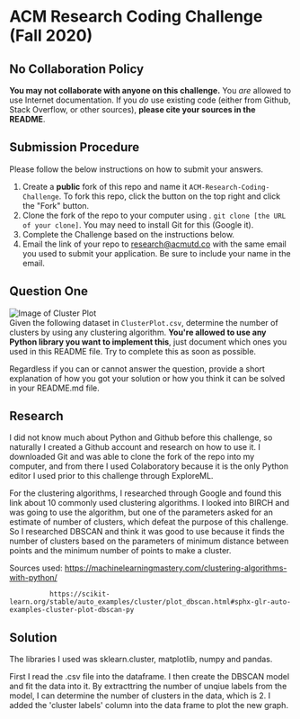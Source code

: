 # ACM Research Coding Challenge (Fall 2020)

## No Collaboration Policy

**You may not collaborate with anyone on this challenge.** You _are_ allowed to use Internet documentation. If you _do_ use existing code (either from Github, Stack Overflow, or other sources), **please cite your sources in the README**.

## Submission Procedure

Please follow the below instructions on how to submit your answers.

1. Create a **public** fork of this repo and name it `ACM-Research-Coding-Challenge`. To fork this repo, click the button on the top right and click the "Fork" button.
2. Clone the fork of the repo to your computer using . `git clone [the URL of your clone]`. You may need to install Git for this (Google it).
3. Complete the Challenge based on the instructions below.
4. Email the link of your repo to research@acmutd.co with the same email you used to submit your application. Be sure to include your name in the email.

## Question One

![Image of Cluster Plot](ClusterPlot.png)
<br/>
Given the following dataset in `ClusterPlot.csv`, determine the number of clusters by using any clustering algorithm. **You're allowed to use any Python library you want to implement this**, just document which ones you used in this README file. Try to complete this as soon as possible.

Regardless if you can or cannot answer the question, provide a short explanation of how you got your solution or how you think it can be solved in your README.md file.

## Research

I did not know much about Python and Github before this challenge, so naturally I created a Github account and research on how to use it. I downloaded Git and was able to clone the fork of the repo into my computer, and from there I used Colaboratory because it is the only Python editor I used prior to this challenge through ExploreML. 

For the clustering algorithms, I researched through Google and found this link about 10 commonly used clustering algorithms. I looked into BIRCH and was going to use the algorithm, but one of the parameters asked for an estimate of number of clusters, which defeat the purpose of this challenge. So I researched DBSCAN and think it was good to use because it finds the number of clusters based on the parameters of minimum distance between points and the minimum number of points to make a cluster.

Sources used: https://machinelearningmastery.com/clustering-algorithms-with-python/
              
              https://scikit-learn.org/stable/auto_examples/cluster/plot_dbscan.html#sphx-glr-auto-examples-cluster-plot-dbscan-py

## Solution

The libraries I used was sklearn.cluster, matplotlib, numpy and pandas.

First I read the .csv file into the dataframe. I then create the DBSCAN model and fit the data into it. By extracttring the number of unqiue labels from the model, I can determine the number of clusters in the data, which is 2. I added the 'cluster labels' column into the data frame to plot the new graph.
